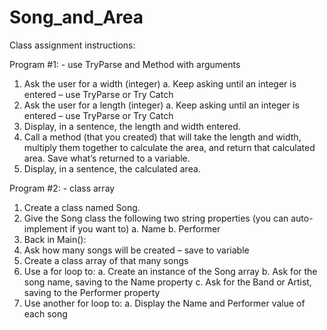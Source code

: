 # Song_and_Area
Class assignment instructions: 

Program #1: - use TryParse and Method with arguments
1.	Ask the user for a width (integer)
a.	Keep asking until an integer is entered – use TryParse or Try Catch
2.	Ask the user for a length (integer)
a.	Keep asking until an integer is entered – use TryParse or Try Catch
3.	Display, in a sentence, the length and width entered.
4.	Call a method (that you created) that will take the length and width, multiply them together to calculate the area, and return that calculated area.  Save what’s returned to a variable.
5.	Display, in a sentence, the calculated area.

Program #2: - class array
1.	Create a class named Song.  
2.	Give the Song class the following two string properties (you can auto-implement if you want to)
a.	Name
b.	Performer
3.	Back in Main():
4.	Ask how many songs will be created – save to variable
5.	Create a class array of that many songs
6.	Use a for loop to:
a.	Create an instance of the Song array
b.	Ask for the song name, saving to the Name property
c.	Ask for the Band or Artist, saving to the Performer property
7.	Use another for loop to:
a.	Display the Name and Performer value of each song
